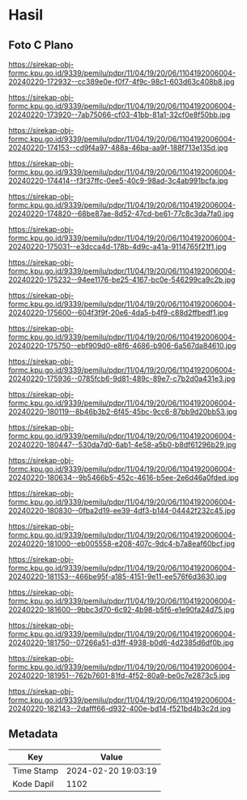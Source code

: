 # Hasil

## Foto C Plano

https://sirekap-obj-formc.kpu.go.id/9339/pemilu/pdpr/11/04/19/20/06/1104192006004-20240220-172932--cc389e0e-f0f7-4f9c-98c1-603d63c408b8.jpg

https://sirekap-obj-formc.kpu.go.id/9339/pemilu/pdpr/11/04/19/20/06/1104192006004-20240220-173920--7ab75066-cf03-41bb-81a1-32cf0e8f50bb.jpg

https://sirekap-obj-formc.kpu.go.id/9339/pemilu/pdpr/11/04/19/20/06/1104192006004-20240220-174153--cd9f4a97-488a-46ba-aa9f-188f713e135d.jpg

https://sirekap-obj-formc.kpu.go.id/9339/pemilu/pdpr/11/04/19/20/06/1104192006004-20240220-174414--f3f37ffc-0ee5-40c9-98ad-3c4ab991bcfa.jpg

https://sirekap-obj-formc.kpu.go.id/9339/pemilu/pdpr/11/04/19/20/06/1104192006004-20240220-174820--68be87ae-8d52-47cd-be61-77c8c3da7fa0.jpg

https://sirekap-obj-formc.kpu.go.id/9339/pemilu/pdpr/11/04/19/20/06/1104192006004-20240220-175031--e3dcca4d-178b-4d9c-a41a-9114765f21f1.jpg

https://sirekap-obj-formc.kpu.go.id/9339/pemilu/pdpr/11/04/19/20/06/1104192006004-20240220-175232--94ee1176-be25-4167-bc0e-546299ca9c2b.jpg

https://sirekap-obj-formc.kpu.go.id/9339/pemilu/pdpr/11/04/19/20/06/1104192006004-20240220-175600--604f3f9f-20e6-4da5-b4f9-c88d2ffbedf1.jpg

https://sirekap-obj-formc.kpu.go.id/9339/pemilu/pdpr/11/04/19/20/06/1104192006004-20240220-175750--ebf909d0-e8f6-4686-b906-6a567da84610.jpg

https://sirekap-obj-formc.kpu.go.id/9339/pemilu/pdpr/11/04/19/20/06/1104192006004-20240220-175936--0785fcb6-9d81-489c-89e7-c7b2d0a431e3.jpg

https://sirekap-obj-formc.kpu.go.id/9339/pemilu/pdpr/11/04/19/20/06/1104192006004-20240220-180119--8b46b3b2-6f45-45bc-9cc6-87bb9d20bb53.jpg

https://sirekap-obj-formc.kpu.go.id/9339/pemilu/pdpr/11/04/19/20/06/1104192006004-20240220-180447--530da7d0-6ab1-4e58-a5b0-b8df61296b29.jpg

https://sirekap-obj-formc.kpu.go.id/9339/pemilu/pdpr/11/04/19/20/06/1104192006004-20240220-180634--9b5466b5-452c-4616-b5ee-2e6d46a0fded.jpg

https://sirekap-obj-formc.kpu.go.id/9339/pemilu/pdpr/11/04/19/20/06/1104192006004-20240220-180830--0fba2d19-ee39-4df3-b144-04442f232c45.jpg

https://sirekap-obj-formc.kpu.go.id/9339/pemilu/pdpr/11/04/19/20/06/1104192006004-20240220-181000--eb005558-e208-407c-9dc4-b7a8eaf60bcf.jpg

https://sirekap-obj-formc.kpu.go.id/9339/pemilu/pdpr/11/04/19/20/06/1104192006004-20240220-181153--466be95f-a185-4151-9e11-ee576f6d3630.jpg

https://sirekap-obj-formc.kpu.go.id/9339/pemilu/pdpr/11/04/19/20/06/1104192006004-20240220-181600--9bbc3d70-6c92-4b98-b5f6-e1e90fa24d75.jpg

https://sirekap-obj-formc.kpu.go.id/9339/pemilu/pdpr/11/04/19/20/06/1104192006004-20240220-181750--07266a51-d3ff-4938-b0d6-4d2385d6df0b.jpg

https://sirekap-obj-formc.kpu.go.id/9339/pemilu/pdpr/11/04/19/20/06/1104192006004-20240220-181951--762b7601-81fd-4f52-80a9-be0c7e2873c5.jpg

https://sirekap-obj-formc.kpu.go.id/9339/pemilu/pdpr/11/04/19/20/06/1104192006004-20240220-182143--2dafff66-d932-400e-bd14-f521bd4b3c2d.jpg


## Metadata

| Key        | Value               |
| ---------- | ------------------- |
| Time Stamp | 2024-02-20 19:03:19 |
| Kode Dapil | 1102                |



